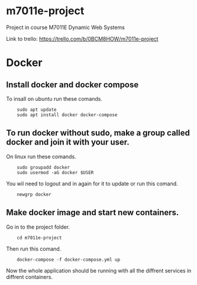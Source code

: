 # m7011e-project
Project in course M7011E Dynamic Web Systems

Link to trello: https://trello.com/b/0BCM8HOW/m7011e-project


# Docker

## Install docker and docker compose
To insall on ubuntu run these comands.
```
    sudo apt update
    sudo apt install docker docker-compose
```

## To run docker without sudo, make a group called docker and join it with your user. 
On linux run these comands.
```
    sudo groupadd docker
    sudo usermod -aG docker $USER
```
You wil need to logout and in again for it to update or run this comand.
```
    newgrp docker 
```

## Make docker image and start new containers.
Go in to the project folder.
```
    cd m7011e-project
```
Then run this comand.
```
    docker-compose -f docker-compose.yml up
```
Now the whole application should be running with all the diffrent services in diffrent containers.
